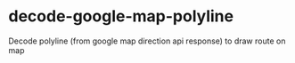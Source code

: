 # decode-google-map-polyline
Decode polyline (from google map direction api response) to draw route on map 
